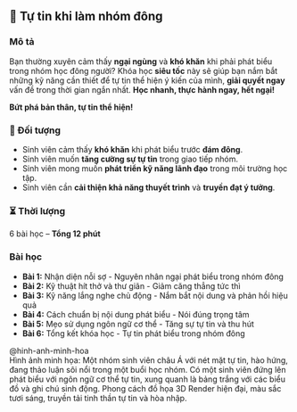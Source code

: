 ## 📌 Tự tin khi làm nhóm đông

### Mô tả
Bạn thường xuyên cảm thấy **ngại ngùng** và **khó khăn** khi phải phát biểu trong nhóm học đông người? Khóa học **siêu tốc** này sẽ giúp bạn nắm bắt những kỹ năng cần thiết để tự tin thể hiện ý kiến của mình, **giải quyết ngay** vấn đề trong thời gian ngắn nhất. **Học nhanh, thực hành ngay, hết ngại!**

**Bứt phá bản thân, tự tin thể hiện!**

### 🎯 Đối tượng
- Sinh viên cảm thấy **khó khăn** khi phát biểu trước **đám đông**.
- Sinh viên muốn **tăng cường sự tự tin** trong giao tiếp nhóm.
- Sinh viên mong muốn **phát triển kỹ năng lãnh đạo** trong môi trường học tập.
- Sinh viên cần **cải thiện khả năng thuyết trình** và **truyền đạt ý tưởng**.

### ⏳ Thời lượng
6 bài học – **Tổng 12 phút**

### Bài học
- **Bài 1:** Nhận diện nỗi sợ - Nguyên nhân ngại phát biểu trong nhóm đông
- **Bài 2:** Kỹ thuật hít thở và thư giãn - Giảm căng thẳng tức thì
- **Bài 3:** Kỹ năng lắng nghe chủ động - Nắm bắt nội dung và phản hồi hiệu quả
- **Bài 4:** Cách chuẩn bị nội dung phát biểu - Nói đúng trọng tâm
- **Bài 5:** Mẹo sử dụng ngôn ngữ cơ thể - Tăng sự tự tin và thu hút
- **Bài 6:** Tổng kết khóa học - Tự tin phát biểu trong nhóm đông

@hinh-anh-minh-hoa  
Hình ảnh minh họa: Một nhóm sinh viên châu Á với nét mặt tự tin, hào hứng, đang thảo luận sôi nổi trong một buổi học nhóm. Có một sinh viên đứng lên phát biểu với ngôn ngữ cơ thể tự tin, xung quanh là bảng trắng với các biểu đồ và ghi chú sinh động. Phong cách đồ họa 3D Render hiện đại, màu sắc tươi sáng, truyền tải tinh thần tự tin và hòa nhập.
